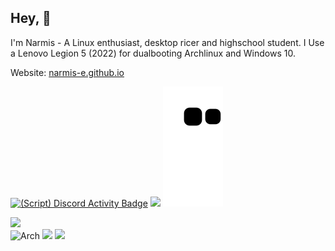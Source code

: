 ## Hey, 👋
I'm Narmis - A Linux enthusiast, desktop ricer and highschool student. I Use a Lenovo Legion 5 (2022) for dualbooting Archlinux and Windows 10.

Website: [narmis-e.github.io](https://narmis-e.github.io/)

[![(Script) Discord Activity Badge](https://badgen.net/badge/Currently%20Playing/Peaks%20of%20Yore%2C%20Climbing%20on%20Old%20Man%20of%20Sj%C3%B3r%2C%2031%20minutes%20elapsed.?color=edca00&labelColor=df1473&icon=discord)](https://github.com/Narmis-E/narmis-e)
![](https://komarev.com/ghpvc/?username=Narmis-E)
![](https://github.com/Narmis-E/narmis-e/blob/output/github-contribution-grid-snake-dark.svg)

[![](https://skillicons.dev/icons?i=python,cpp,bash,html,css,linux,neovim)](https://skillicons.dev)\
![Arch](https://img.shields.io/badge/Arch%20Linux-1BADF6?logo=arch-linux&logoColor=fff&style=flat)
![](https://custom-icon-badges.demolab.com/badge/hyprland-wm-FE403F.svg?logo=hyprlandwm)
![](https://img.shields.io/date/1693732420.svg?label=Time%20since%20last%20distrohop:&colorB=red)
